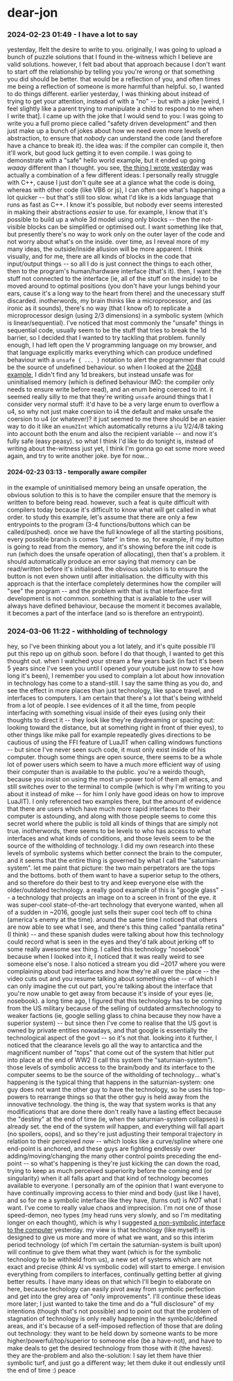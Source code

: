# dear-jon

### 2024-02-23 01:49 - I have a lot to say

yesterday, Ifelt the desire to write to you. originally, I was going to upload a bunch of puzzle solutions that I found in the-witness which I believe are valid solutions. however, I felt bad about that approach because I don't want to start off the relationship by telling you you're wrong or that something you did should be better. that would be a reflection of you, and often times me being a reflection of someone is more harmful than helpful. so, I wanted to do things different.
earlier yesterday, I was thinking about instead of trying to get your attention, instead of with a "no" -- but with a joke [weird, I feel slightly like a parent trying to manipulate a child to respond to me when I write that]. I came up with the joke that I would send to you: I was going to write you a full promo piece called "safety driven development" and then just make up a bunch of jokes about how we need even more levels of abstraction, to ensure that *nobody* can understand the code (and therefore have a chance to break it). the idea was: if the compiler can compile it, then it'll work, but good luck getting it to even compile. I was going to demonstrate with a "safe" hello world example, but it ended up going *waaay* different than I thought.
	you see, [the thing I wrote yesterday](/safety-driven-development.md) was actually a combination of a few different ideas: I personally really struggle with C++, cause I just don't quite see at a glance what the code is doing, whereas with other code (like VB6 or js), I can often see what's happening a lot quicker -- but that's still too slow. what I'd like is a kids language that runs as fast as C++. I know it's possible, but nobody ever seems interested in making their abstractions *easier* to use. for example, I know that it's possible to build up a whole 3d model using only blocks -- then the not-visible blocks can be simplified or optimised out. I want something like that, but presently there's no way to work only on the outer layer of the code and not worry about what's on the inside. over time, as I reveal more of my many ideas, the outside/inside allusion will be more apparent. I think visually, and for me, there are all kinds of blocks in the code that input/output things -- so all I do is just connect the things to each other, then to the program's human/hardware interface (that's it). then, I want the stuff not connected to the interface (ie, all of the stuff on the inside) to be moved around to optimal positions (you don't have your lungs behind your ears, cause it's a long way to the heart from there) and the unecessary stuff discarded. inotherwords, my brain thinks like a microprocessor, and (as ironic as it sounds), there's no way (that I know of) to replicate a microprocessor design (using 2/3 dimensions) in a symbolic system (which is linear/sequential).
	I've noticed that most commonly the "unsafe" things in sequential code, usually seem to be the stuff that tries to break the 1d barrier, so I decided that I wanted to try tackling that problem. funnily enough, I had left open the V programming language on my browser, and that language explicitly marks everything which can produce undefined behaviour with a `unsafe { ... }` notation to alert the programmer that could be the source of undefined behaviour. so when I looked at the [2048 example](https://github.com/vlang/v/blob/master/examples/2048/2048.v), I didn't find any 1d breakers, but instead unsafe was for uninitialised memory (which is defined behaviour IMO: the compiler only needs to ensure write before read), and an enum being coerced to int. it seemed really silly to me that they're writing `unsafe` around things that I consider very normal stuff: it'd have to be a very large enum to overflow a u4, so why not just make coersion to i4 the default and make unsafe the coersion to u4 (or whatever)? it just seemed to me there should be an easier way to do it like an `enum2Int` which automatically returns a i/u 1/2/4/8 taking into account both the enum and also the recipient variable -- and now it's fully safe (easy peasy).
so what I think I'd like to do tonight is, instead of writing about the-witness just yet, I think I'm gonna go eat some more weed again, and try to write another joke. bye for now...

#### 2024-02-23 03:13 - temporally aware compiler

in the example of uninitialised memory being an unsafe operation, the obvious solution to this is to have the compiler ensure that the memory is written to before being read. however, such a feat is quite difficult with compilers today because it's difficult to know what will get called in what order. to study this example, let's assume that there are only a few entrypoints to the program (3-4 functions/buttons which can be called/pushed). once we have the full knowlege of all the starting positions, every possible branch is comes "later" in time.
	so, for example, if my button is going to read from the memory, and it's showing before the init code is run (which does the unsafe operation of allocating), then that's a problem. it should automatically produce an error saying that memory can be read/written before it's initialised. the obvious solution is to ensure the button is not even shown until after initialisation.
the difficulty with this approach is that the interface completely determines how the compiler will "see" the program -- and the problem with that is that interface-first development is not common. something that is available to the user will always have defined behaviour, because the moment it becomes available, it becomes a part of the interface (and so is therefore an entrypoint).

### 2024-03-06 11:22 - withholding of technology

hey, so I've been thinking about you a lot lately, and it's quite possible I'll put this repo up on github soon. before I do that though, I wanted to get this thought out. when I watched your stream a few years back (in fact it's been 5 years since I've seen you until I opened your youtube just now to see how long it's been), I remember you used to complain a lot about how innovation in technology has come to a stand-still. I say the same thing as you do, and see the effect in more places than just technology, like space travel, and interfaces to computers. I am certain that there's a lot that's being withheld from a lot of people. I see evidences of it all the time, from people interfacing with something visual inside of their eyes (using only their thoughts to direct it -- they look like they're daydreaming or spacing out: looking toward the distance, but at something right in front of thier eyes), to other things like mike pall for example repeatedly gives directions to be cautious of using the FFI feature of LuaJIT when calling windows functions -- but since I've never seen such code, it must only exist inside of his computer. though some things are open source, there seems to be a whole lot of power users which seem to have a much more efficient way of using their computer than is available to the public. you're a weirdo though, because you insist on using the most un-power tool of them all emacs, and still switches over to the terminal to compile (which is why I'm writing to you about it instead of mike -- for him I only have good ideas on how to improve LuaJIT).
I only referenced two examples there, but the amount of evidence that there are users which have much more rapid interfaces to their computer is astounding, and along with those people seems to come this secret world where the public is told all kinds of things that are simply not true. inotherwords, there seems to be levels to who has access to what interfaces and what kinds of conditions, and those levels seem to be the source of the witholding of technology.
	I did my own research into these levels of symbolic systems which better connect the brain to the computer, and it seems that the entire thing is governed by what I call the "saturnian-system". let me paint that picture: the two main perpetrators are the tops and the bottoms. both of them want to have a superior setup to the others, and so therefore do their best to try and keep everyone else with the older/outdated technology. a really good example of this is "google glass" -- a technology that projects an image on to a screen in front of the eye. it was super-cool state-of-the-art technology that everyone wanted, when all of a sudden in ~2016, google just sells their super cool tech off to china (america's enemy at the time). around the same time I noticed that others are now able to see what I see, and there's this thing called "pantalla retina" (I think) -- and these spanish dudes were talking about how this technology could record what is seen in the eyes and they'd talk about jerking off to some really awesome sex thing. I called this technology "nosebook" because when I looked into it, I noticed that it was really weird to see someone else's nose. I also noticed a stream you did ~2017 where you were complaining about bad interfaces and how they're all over the place -- the video cuts out and you resume talking about something else -- of which I can only imagine the cut out part, you're talking about the interface that you're now unable to get away from because it's inside of your eyes (ie, nosebook). a long time ago, I figured that this technology has to be coming from the US military because of the selling of outdated arms/technology to weaker factions (ie, google selling glass to china because they now have a superior system) -- but since then I've come to realise that the US govt is owned by private entities nowadays, and that google is essentially the technological aspect of the govt -- so it's not that. looking into it further, I noticed that the clearance levels go all the way to antarctica and the magnificent number of "tops" that come out of the system that hitler put into place at the end of WW2 (I call this system the "saturnian-system").
those levels of symbolic access to the brain/body and its interface to the computer seems to be the source of the witholding of technology... what's happening is the typical thing that happens in the saturnian-system: one guy does not want the other guy to have the technology, so he uses his top-powers to rearrange things so that the other guy is held away from the innovative technology. the thing is, the way that system works is that any modifications that are done there don't really have a lasting effect because the "destiny" at the end of time (ie, when the saturnian-system collapses) is already set. the end of the system *will* happen, and everything will fall apart (no spoilers, oops), and so they're just adjusting their temporal trajectory in relation to their perceived *now* -- which looks like a curve/spline where one end-point is anchored, and these guys are fighting endlessly over adding/moving/changing the many other control points preceding the end-point -- so what's happening is they're just kicking the can down the road, trying to keep as much perceived superiority before the coming end (or singularity) when it all falls apart and that kind of technology becomes available to everyone.
I personally am of the opinion that I want everyone to have continually improving access to thier mind and body (just like I have), and so for me a symbolic interface like they have, (turns out) is *NOT* what I want. I've come to really value chaos and imprecision. I'm not one of those speed-demon, neo types (my head runs very slowly, and so I'm meditating longer on each thought), which is why I suggested [a non-symbolic interface to the computer](/chaos-machines.md#2024-03-05-0958---bad-memory-forgitfulness-is-good) yesterday. my view is that technology (like myself) is designed to give us more and more of what we want, and so this interim period technology (of which I'm certain the saturnian-system is built upon) will continue to give them what they want (which is for the symbolic technology to be withheld from us), a new set of systems which are not exact and precise (think AI vs symbolic code) will start to emerge. I envision everything from compilers to interfaces, continually getting better at giving better results. I have many ideas on that which I'll begin to elaborate on here, because techology can easily pivot away from symbolic perfection and get into the grey area of "only improvements".
I'll continue these ideas more later; I just wanted to take the time and do a "full disclosure" of my intentions (though that's not possible) and to point out that the problem of stagnation of technology is only really happening in the symbolic/defined areas, and it's because of a self-imposed reflection of those that are doling out technology: they want to be held down by someone wants to be more higher/powerful/top/superior to someone else (be a have-not), and have to make deals to get the desired technology from those with it (the haves). they are the-problem and also the-solution: I say let them have thier symbolic turf, and just go a different way; let them duke it out endlessly until the end of time :) peace

